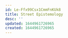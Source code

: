 ```yaml
---
id: Le-Ffx99Csx1CmmFnKUk8
title: Street Epistemology
desc: ''
updated: 1644961726965
created: 1644961726965
---
```


